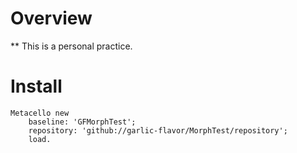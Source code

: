 # Overview

** This is a personal practice.

# Install
```
Metacello new
	baseline: 'GFMorphTest';
	repository: 'github://garlic-flavor/MorphTest/repository';
	load.
```


